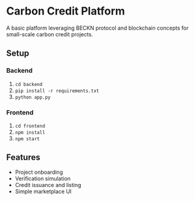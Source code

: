 # Carbon Credit Platform

A basic platform leveraging BECKN protocol and blockchain concepts for small-scale carbon credit projects.

## Setup

### Backend
1. `cd backend`
2. `pip install -r requirements.txt`
3. `python app.py`

### Frontend
1. `cd frontend`
2. `npm install`
3. `npm start`

## Features
- Project onboarding
- Verification simulation
- Credit issuance and listing
- Simple marketplace UI
